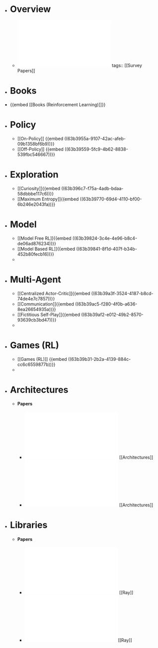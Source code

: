 - # Overview
	- ![A Brief Survey of Deep Reinforcement Learning.pdf](../assets/A_Brief_Survey_of_Deep_Reinforcement_Learning_1672627313337_0.pdf)
	  tags:: [[Survey Papers]]
- # Books
- {{embed [[Books (Reinforcement Learning)]]}}
- # Policy
	- [[On-Policy]] {{embed ((63b3955a-9107-42ac-afeb-09b1358bf6b9))}}
	- [[Off-Policy]] {{embed ((63b39559-5fc9-4b62-8838-539fbc546667))}}
- # Exploration
	- [[Curiosity]]{{embed ((63b396c7-f75a-4adb-bdaa-58dbbbe117c6))}}
	- [[Maximum Entropy]]{{embed ((63b39770-69d4-4110-bf00-6b246e2043fa))}}
- # Model
	- [[Model Free RL]]{{embed ((63b39824-3c4e-4e96-b8c4-de06ad876234))}}
	- [[Model Based RL]]{{embed ((63b39841-8f1d-407f-b34b-452b80fecb16))}}
	-
- # Multi-Agent
	- [[Centralized Actor-Critic]]{{embed ((63b39a3f-3524-4187-b8cd-74de4e7c7857))}}
	- [[Communication]]{{embed ((63b39ac5-f280-4f0b-a636-8ea26654935a))}}
	- [[Fictitious Self-Play]]{{embed ((63b39af2-e012-49b2-8570-93639cb3bd47))}}
	-
- # Games (RL)
	- [[Games (RL)]] {{embed ((63b39b31-2b2a-4139-884c-cc6c6559877b))}}
	-
- # Architectures
	- #### Papers
		- ![Asynchronous Methods for Deep Reinforcement Learning.pdf](../assets/Asynchronous_Methods_for_Deep_Reinforcement_Learning_1672677904946_0.pdf) [[Architectures]]
		- ![Sample Factory - Egocentric 3D Control from Pixels at 100000 FPS with Asynchronous Reinforcement Learning.pdf](../assets/Sample_Factory_-_Egocentric_3D_Control_from_Pixels_at_100000_FPS_with_Asynchronous_Reinforcement_Learning_1672677909938_0.pdf) [[Architectures]]
- # Libraries
	- #### Papers
		- ![RLlib - Abstractions for Distributed Reinforcement Learning.pdf](../assets/RLlib_-_Abstractions_for_Distributed_Reinforcement_Learning_1672677101916_0.pdf) [[Ray]]
		- ![Tianshou - a Highly Modularized Deep Reinforcement Learning Library.pdf](../assets/Tianshou_-_a_Highly_Modularized_Deep_Reinforcement_Learning_Library_1672677194957_0.pdf)[[Ray]]